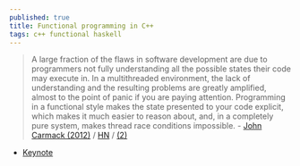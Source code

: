 ```yaml
---
published: true
title: Functional programming in C++
tags: c++ functional haskell
---
```

> A large fraction of the flaws in software development are due to programmers not fully understanding all the possible states their code may execute in. In a multithreaded environment, the lack of understanding and the resulting problems are greatly amplified, almost to the point of panic if you are paying attention. Programming in a functional style makes the state presented to your code explicit, which makes it much easier to reason about, and, in a completely pure system, makes thread race conditions impossible. - [John Carmack (2012)](https://gamasutra.com/view/news/169296/Indepth_Functional_programming_in_C.php) / [HN](https://news.ycombinator.com/item?id=3896404) / [(2)](https://news.ycombinator.com/item?id=8609775)

- [Keynote](https://www.youtube.com/watch?v=Uooh0Y9fC_M#t=4876)
